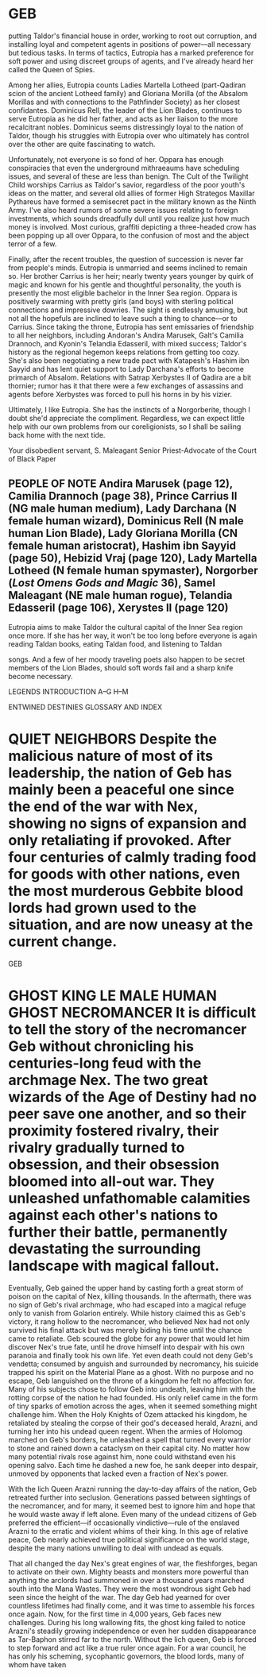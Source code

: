 # GEB

putting Taldor's financial house in order, working to root out corruption, and installing loyal and competent agents in positions of power—all necessary but tedious tasks. In terms of tactics, Eutropia has a marked preference for soft power and using discreet groups of agents, and I've already heard her called the Queen of Spies.

Among her allies, Eutropia counts Ladies Martella Lotheed (part-Qadiran scion of the ancient Lotheed family) and Gloriana Morilla (of the Absalom Morillas and with connections to the Pathfinder Society) as her closest confidantes. Dominicus Rell, the leader of the Lion Blades, continues to serve Eutropia as he did her father, and acts as her liaison to the more recalcitrant nobles. Dominicus seems distressingly loyal to the nation of Taldor, though his struggles with Eutropia over who ultimately has control over the other are quite fascinating to watch.

Unfortunately, not everyone is so fond of her. Oppara has enough conspiracies that even the underground mithraeaums have scheduling issues, and several of these are less than benign. The Cult of the Twilight Child worships Carrius as Taldor's savior, regardless of the poor youth's ideas on the matter, and several old allies of former High Strategos Maxillar Pythareus have formed a semisecret pact in the military known as the Ninth Army. I've also heard rumors of some severe issues relating to foreign investments, which sounds dreadfully dull until you realize just how much money is involved. Most curious, graffiti depicting a three-headed crow has been popping up all over Oppara, to the confusion of most and the abject terror of a few.

Finally, after the recent troubles, the question of succession is never far from people's minds. Eutropia is unmarried and seems inclined to remain so. Her brother Carrius is her heir; nearly twenty years younger by quirk of magic and known for his gentle and thoughtful personality, the youth is presently the most eligible bachelor in the Inner Sea region. Oppara is positively swarming with pretty girls (and boys) with sterling political connections and impressive dowries. The sight is endlessly amusing, but not all the hopefuls are inclined to leave such a thing to chance—or to Carrius. Since taking the throne, Eutropia has sent emissaries of friendship to all her neighbors, including Andoran's Andira Marusek, Galt's Camilia Drannoch, and Kyonin's Telandia Edasseril, with mixed success; Taldor's history as the regional hegemon keeps relations from getting too cozy. She's also been negotiating a new trade pact with Katapesh's Hashim ibn Sayyid and has lent quiet support to Lady Darchana's efforts to become primarch of Absalom. Relations with Satrap Xerbystes II of Qadira are a bit thornier; rumor has it that there were a few exchanges of assassins and agents before Xerbystes was forced to pull his horns in by his vizier.

Ultimately, I like Eutropia. She has the instincts of a Norgorberite, though I doubt she'd appreciate the compliment. Regardless, we can expect little help with our own problems from our coreligionists, so I shall be sailing back home with the next tide.

Your disobedient servant, S. Maleagant Senior Priest-Advocate of the Court of Black Paper

## PEOPLE OF NOTE Andira Marusek (page 12), Camilia Drannoch (page 38), Prince Carrius II (NG male human medium), Lady Darchana (N female human wizard), Dominicus Rell (N male human Lion Blade), Lady Gloriana Morilla (CN female human aristocrat), Hashim ibn Sayyid (page 50), Hebizid Vraj (page 120), Lady Martella Lotheed (N female human spymaster), Norgorber (*Lost Omens Gods and Magic* 36), Samel Maleagant (NE male human rogue), Telandia Edasseril (page 106), Xerystes II (page 120)

Eutropia aims to make Taldor the cultural capital of the Inner Sea region once more. If she has her way, it won't be too long before everyone is again reading Taldan books, eating Taldan food, and listening to Taldan

songs. And a few of her moody traveling poets also happen to be secret members of the Lion Blades, should soft words fail and a sharp knife become necessary.

LEGENDS INTRODUCTION A–G H–M

ENTWINED DESTINIES GLOSSARY AND INDEX

# QUIET NEIGHBORS Despite the malicious nature of most of its leadership, the nation of Geb has mainly been a peaceful one since the end of the war with Nex, showing no signs of expansion and only retaliating if provoked. After four centuries of calmly trading food for goods with other nations, even the most murderous Gebbite blood lords had grown used to the situation, and are now uneasy at the current change.

GEB

# GHOST KING LE MALE HUMAN GHOST NECROMANCER It is difficult to tell the story of the necromancer Geb without chronicling his centuries-long feud with the archmage Nex. The two great wizards of the Age of Destiny had no peer save one another, and so their proximity fostered rivalry, their rivalry gradually turned to obsession, and their obsession bloomed into all-out war. They unleashed unfathomable calamities against each other's nations to further their battle, permanently devastating the surrounding landscape with magical fallout.

Eventually, Geb gained the upper hand by casting forth a great storm of poison on the capital of Nex, killing thousands. In the aftermath, there was no sign of Geb's rival archmage, who had escaped into a magical refuge only to vanish from Golarion entirely. While history claimed this as Geb's victory, it rang hollow to the necromancer, who believed Nex had not only survived his final attack but was merely biding his time until the chance came to retaliate. Geb scoured the globe for any power that would let him discover Nex's true fate, until he drove himself into despair with his own paranoia and finally took his own life. Yet even death could not deny Geb's vendetta; consumed by anguish and surrounded by necromancy, his suicide trapped his spirit on the Material Plane as a ghost. With no purpose and no escape, Geb languished on the throne of a kingdom he felt no affection for. Many of his subjects chose to follow Geb into undeath, leaving him with the rotting corpse of the nation he had founded. His only relief came in the form of tiny sparks of emotion across the ages, when it seemed something might challenge him. When the Holy Knights of Ozem attacked his kingdom, he retaliated by stealing the corpse of their god's deceased herald, Arazni, and turning her into his undead queen regent. When the armies of Holomog marched on Geb's borders, he unleashed a spell that turned every warrior to stone and rained down a cataclysm on their capital city. No matter how many potential rivals rose against him, none could withstand even his opening salvo. Each time he dashed a new foe, he sank deeper into despair, unmoved by opponents that lacked even a fraction of Nex's power.

With the lich Queen Arazni running the day-to-day affairs of the nation, Geb retreated further into seclusion. Generations passed between sightings of the necromancer, and for many, it seemed best to ignore him and hope that he would waste away if left alone. Even many of the undead citizens of Geb preferred the efficient—if occasionally vindictive—rule of the enslaved Arazni to the erratic and violent whims of their king. In this age of relative peace, Geb nearly achieved true political significance on the world stage, despite the many nations unwilling to deal with undead as equals.

That all changed the day Nex's great engines of war, the fleshforges, began to activate on their own. Mighty beasts and monsters more powerful than anything the arclords had summoned in over a thousand years marched south into the Mana Wastes. They were the most wondrous sight Geb had seen since the height of the war. The day Geb had yearned for over countless lifetimes had finally come, and it was time to assemble his forces once again. Now, for the first time in 4,000 years, Geb faces new challenges. During his long wallowing fits, the ghost king failed to notice Arazni's steadily growing independence or even her sudden disappearance as Tar-Baphon stirred far to the north. Without the lich queen, Geb is forced to step forward and act like a true ruler once again. For a war council, he has only his scheming, sycophantic governors, the blood lords, many of whom have taken